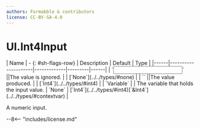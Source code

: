 ```yaml
---
authors: Formabble & contributors
license: CC-BY-SA-4.0
---
```



# UI.Int4Input

<div class="sh-parameters" markdown="1">
| Name | - {: #sh-flags-row} | Description | Default | Type |
|------|---------------------|-------------|---------|------|
| `<input>` ||The value is ignored. | | [`None`](../../types/#none) |
| `<output>` ||The value produced. | | [`Int4`](../../types/#int4) |
| `Variable` |  | The variable that holds the input value. | `None` | [`Int4`](../../types/#int4)[`&Int4`](../../types/#contextvar) |

</div>

A numeric input.

--8<-- "includes/license.md"

